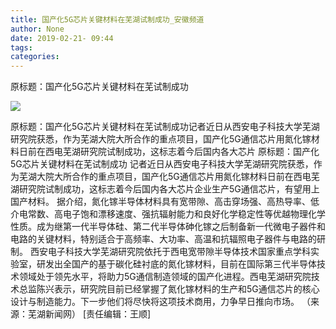 ```yaml
---
title: 国产化5G芯片关键材料在芜湖试制成功_安徽频道
author: None
date: 2019-02-21- 09:44
tags: 
categories: 
---
```

原标题：国产化5G芯片关键材料在芜试制成功
<!-- more -->
                
<img align="center" border="0" src="http://p2.ifengimg.com/a/2016/0810/204c433878d5cf9size1_w16_h16.png" />
                
            
原标题：国产化5G芯片关键材料在芜试制成功记者近日从西安电子科技大学芜湖研究院获悉，作为芜湖大院大所合作的重点项目，国产化5G通信芯片用氮化镓材料日前在西电芜湖研究院试制成功，这标志着今后国内各大芯片
原标题：国产化5G芯片关键材料在芜试制成功
记者近日从西安电子科技大学芜湖研究院获悉，作为芜湖大院大所合作的重点项目，国产化5G通信芯片用氮化镓材料日前在西电芜湖研究院试制成功，这标志着今后国内各大芯片企业生产5G通信芯片，有望用上国产材料。
据介绍，氮化镓半导体材料具有宽带隙、高击穿场强、高热导率、低介电常数、高电子饱和漂移速度、强抗辐射能力和良好化学稳定性等优越物理化学性质。成为继第一代半导体硅、第二代半导体砷化镓之后制备新一代微电子器件和电路的关键材料，特别适合于高频率、大功率、高温和抗辐照电子器件与电路的研制。
西安电子科技大学芜湖研究院依托于西电宽带隙半导体技术国家重点学科实验室，研发出全国产的基于碳化硅衬底的氮化镓材料，目前在国际第三代半导体技术领域处于领先水平，将助力5G通信制造领域的国产化进程。西电芜湖研究院技术总监陈兴表示，研究院目前已经掌握了氮化镓材料的生产和5G通信芯片的核心设计与制造能力。下一步他们将尽快将这项技术商用，力争早日推向市场。
（来源：芜湖新闻网）
[责任编辑：王顺]
            
